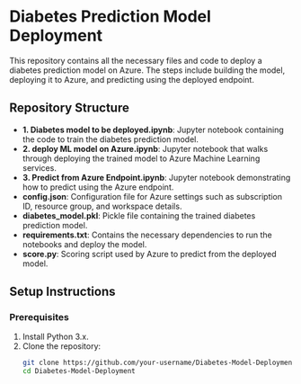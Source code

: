 # Diabetes Prediction Model Deployment

This repository contains all the necessary files and code to deploy a diabetes prediction model on Azure. The steps include building the model, deploying it to Azure, and predicting using the deployed endpoint.

## Repository Structure

- **1. Diabetes model to be deployed.ipynb**: Jupyter notebook containing the code to train the diabetes prediction model.
- **2. deploy ML model on Azure.ipynb**: Jupyter notebook that walks through deploying the trained model to Azure Machine Learning services.
- **3. Predict from Azure Endpoint.ipynb**: Jupyter notebook demonstrating how to predict using the Azure endpoint.
- **config.json**: Configuration file for Azure settings such as subscription ID, resource group, and workspace details.
- **diabetes_model.pkl**: Pickle file containing the trained diabetes prediction model.
- **requirements.txt**: Contains the necessary dependencies to run the notebooks and deploy the model.
- **score.py**: Scoring script used by Azure to predict from the deployed model.

## Setup Instructions

### Prerequisites

1. Install Python 3.x.
2. Clone the repository:
   ```bash
   git clone https://github.com/your-username/Diabetes-Model-Deployment.git
   cd Diabetes-Model-Deployment

